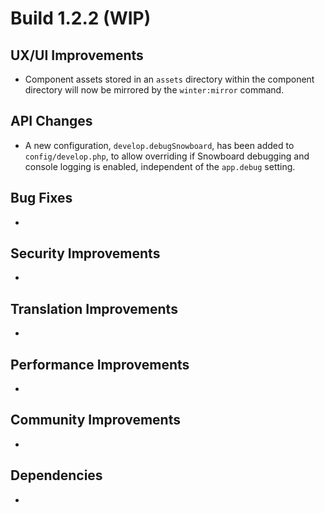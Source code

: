 # Build 1.2.2 (WIP)

## UX/UI Improvements
- Component assets stored in an `assets` directory within the component directory will now be mirrored by the `winter:mirror` command.

## API Changes
- A new configuration, `develop.debugSnowboard`, has been added to `config/develop.php`, to allow overriding if Snowboard debugging and console logging is enabled, independent of the `app.debug` setting.

## Bug Fixes
-

## Security Improvements
-

## Translation Improvements
-

## Performance Improvements
-

## Community Improvements
-

## Dependencies
-
